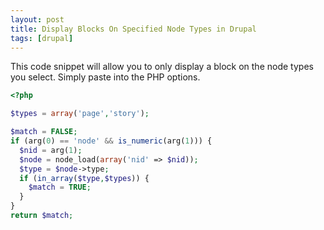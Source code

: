 ```yaml
---
layout: post
title: Display Blocks On Specified Node Types in Drupal
tags: [drupal]
---
```


This code snippet will allow you to only display a block on the node types you select.  Simply paste into the PHP options.

<!--break-->

```php
<?php

$types = array('page','story');

$match = FALSE;
if (arg(0) == 'node' && is_numeric(arg(1))) {
  $nid = arg(1);
  $node = node_load(array('nid' => $nid));
  $type = $node->type;
  if (in_array($type,$types)) {
    $match = TRUE;
  }
}
return $match;
```